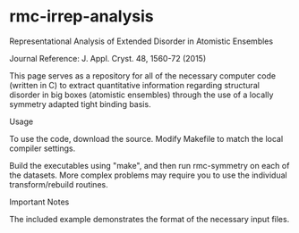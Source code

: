 # rmc-irrep-analysis
Representational Analysis of Extended Disorder in Atomistic Ensembles

Journal Reference: J. Appl. Cryst. 48, 1560-72 (2015)

This page serves as a repository for all of the necessary computer code (written in C) to extract quantitative information regarding structural disorder in big boxes (atomistic ensembles) through the use of a locally symmetry adapted tight binding basis.


Usage

To use the code, download the source. Modify Makefile to match the local compiler settings.

Build the executables using "make", and then run rmc-symmetry on each of the datasets. More complex problems may require you to use the individual transform/rebuild routines.


Important Notes

The included example demonstrates the format of the necessary input files. 
